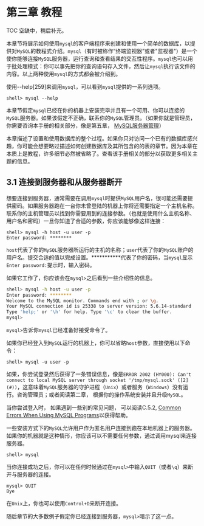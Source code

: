 # 第三章 教程

TOC 空缺中，稍后补充。


本章节将展示如何使用`mysql`的客户端程序来创建和使用一个简单的数据库，以提供对`MySQL`的教程式介绍。`mysql`（有时被称作“终端监视器”或者"监视器"）是一个使你能够连接`MySQL`服务器，运行查询和查看结果的交互性程序。`mysql`也可以用于批处理模式：你可以事先把你的查询语句存入文件，然后让`mysql`执行该文件的内容。以上两种使用`mysql`的方式都会被介绍到。

使用--help[259]来调用`mysql`，可以看到`mysql`提供的一系列选项。

	shell> mysql --help

本章节假定`mysql`已经在你的机器上安装完毕并且有一个可用、你可以连接的`MySQL`服务器。如果该假定不正确，联系你的`MySQL`管理员。（如果你就是管理员，你需要咨询本手册的相关部分，像是第五章， [MySQL服务器管理](#)）

本章描述了设置和使用数据库的整个过程。如果你只对访问一个已有的数据库感兴趣，你可能会想要略过描述如何创建数据库及其所包含的的表的章节。因为本章在本质上是教程，许多细节必然被省略了。查看该手册相关的部分以获取更多相关主题的信息。

## 3.1 连接到服务器和从服务器断开

想要连接到服务器，通常需要在调用`mysql`时提供`MySQL`用户名，很可能还需要提供密码。如果服务器跑在一台你未曾登陆的机器上你将还需要指定一个主机名称。联系你的主机管理员以找到你需要用到的连接参数。（也就是使用什么主机名称、用户名和密码）一旦你知道了合适的参数，你应该能够像这样连接：

	shell> mysql -h host -u user -p
	Enter password: ********

`host`代表了你的`MySQL`服务器所运行的主机的名称；`user`代表了你的`MySQL`账户的用户名。提交合适的值以完成设置。***********代表了你的密码，当`mysql`显示`Enter password:`提示时，输入密码。

如果它工作了，你应该会在`mysql>`之后看到一些介绍性的信息。

```bash
shell> mysql -h host -u user -p
Enter password: ********
Welcome to the MySQL monitor. Commands end with ; or \g.
Your MySQL connection id is 25338 to server version: 5.6.14-standard
Type 'help;' or '\h' for help. Type '\c' to clear the buffer.
mysql>
```

`mysql>`告诉你`mysql`已经准备好接受命令了。

如果你已经登入到`MySQL`运行的机器上，你可以省略`host`参数，直接使用以下命令：

	shell> mysql -u user -p

如果，你尝试登录然后获得了一条错误信息，像是`ERROR 2002 (HY000): Can't connect to local MySQL server through socket '/tmp/mysql.sock' ([2](#))`，这意味着`MySQL`服务器的守护进程（`Unix`）或者服务（`Windows`）没有运行。咨询管理员；或者阅读第二章， 根据你的操作系统安装并且升级`MySQL`。

当你尝试登入时， 如果遇到一些别的常见问题， 可以阅读C.5.2, [Common Errors When Using MySQL Programs](#)以获得帮助。

一些安装方式下的`MySQL`允许用户作为匿名用户连接到跑在本地机器上的服务器。如果你的机器就是这种情形，你应该可以不需要任何参数，通过调用mysql来连接服务器。

	shell> mysql

当你连接成功之后，你可以在任何时候通过在`mysql>`中输入`QUIT`（或者`\q`）来断开与服务器的连接。

	mysql> QUIT
	Bye

在`Unix`上，你也可以使用`Control+D`来断开连接。

随后章节的大多数例子假定你已经连接到服务器，`mysql>`暗示了这一点。